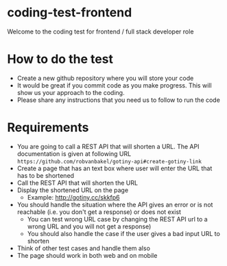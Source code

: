 # coding-test-frontend
Welcome to the coding test for frontend / full stack developer role

# How to do the test
- Create a new github repository where you will store your code
- It would be great if you commit code as you make progress. This will show us your approach to the coding.
- Please share any instructions that you need us to follow to run the code

# Requirements
- You are going to call a REST API that will shorten a URL. The API documentation is given at following URL `https://github.com/robvanbakel/gotiny-api#create-gotiny-link`
- Create a page that has an text box where user will enter the URL that has to be shortened
- Call the REST API that will shorten the URL
- Display the shortened URL on the page
  - Example: http://gotiny.cc/skkfp6
- You should handle the situation where the API gives an error or is not reachable (i.e. you don't get a response) or does not exist
  - You can test wrong URL case by changing the REST API url to a wrong URL and you will not get a response)
  - You should also handle the case if the user gives a bad input URL to shorten
- Think of other test cases and handle them also
- The page should work in both web and on mobile
